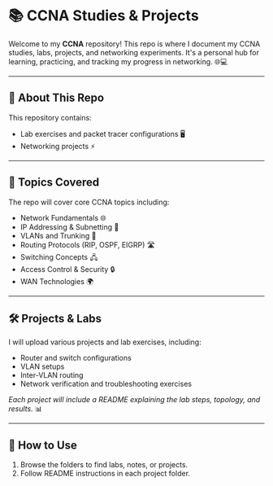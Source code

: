 # 📚 CCNA Studies & Projects

Welcome to my **CCNA** repository! This repo is where I document my CCNA studies, labs, projects, and networking experiments. It's a personal hub for learning, practicing, and tracking my progress in networking. 🌐💻

---

## 🚀 About This Repo
This repository contains:
- Lab exercises and packet tracer configurations 🖥️
- Networking projects ⚡

---

## 📝 Topics Covered
The repo will cover core CCNA topics including:
- Network Fundamentals 🌐
- IP Addressing & Subnetting 🧮
- VLANs and Trunking 🔗
- Routing Protocols (RIP, OSPF, EIGRP) 🛣️
- Switching Concepts 🖧
- Access Control & Security 🔒
- WAN Technologies 🌍

---

## 🛠️ Projects & Labs
I will upload various projects and lab exercises, including:
- Router and switch configurations
- VLAN setups
- Inter-VLAN routing
- Network verification and troubleshooting exercises

*Each project will include a README explaining the lab steps, topology, and results.* 📊

---

## 📌 How to Use
1. Browse the folders to find labs, notes, or projects.
2. Follow README instructions in each project folder.

